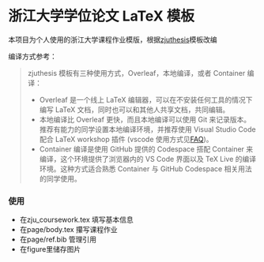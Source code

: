 # 浙江大学学位论文 LaTeX 模板

本项目为个人使用的浙江大学课程作业模版，根据[zjuthesis](https://thenetadmin.github.io/zjuthesis)模板改编

编译方式参考：

> zjuthesis 模板有三种使用方式，Overleaf，本地编译，或者 Container 编译：
>
> - Overleaf 是一个线上 LaTeX 编辑器，可以在不安装任何工具的情况下编写 LaTeX 文档，同时也可以和其他人共享文档，共同编辑。
> - 本地编译比 Overleaf 更快，而且本地编译可以使用 Git 来记录版本。推荐有能力的同学设置本地编译环境，并推荐使用 Visual Studio Code 配合 LaTeX workshop 插件 (vscode 使用方式见[FAQ](./docs/FAQ.md))。
> - Container 编译是使用 GitHub 提供的 Codespace 搭配 Container 来编译，这个环境提供了浏览器内的 VS Code 界面以及 TeX Live 的编译环境。这种方式适合熟悉 Container 与 GitHub Codespace 相关用法的同学使用。
>

### 使用

- 在zju_coursework.tex 填写基本信息
- 在page/body.tex 攥写课程作业
- 在page/ref.bib 管理引用
- 在figure里储存图片
